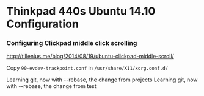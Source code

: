 # Thinkpad 440s Ubuntu 14.10 Configuration

### Configuring Clickpad middle click scrolling

http://tillenius.me/blog/2014/08/19/ubuntu-clickpad-middle-scroll/

Copy `90-evdev-trackpoint.conf` in `/usr/share/X11/xorg.conf.d/`

Learning git, now with --rebase, the change from projects
Learning git, now with --rebase, the change from test

